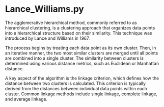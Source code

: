 # Lance_Williams.py

The agglomerative hierarchical method, commonly referred to as hierarchical clustering, is a clustering approach that organizes data points into a hierarchical structure based on their similarity. This technique was introduced by Lance and Williams in 1967.  

The process begins by treating each data point as its own cluster. Then, in an iterative manner, the two most similar clusters are merged until all points are combined into a single cluster. The similarity between clusters is determined using various distance metrics, such as Euclidean or Manhattan distance.  

A key aspect of the algorithm is the linkage criterion, which defines how the distance between two clusters is calculated. This criterion is typically derived from the distances between individual data points within each cluster. Common linkage methods include single linkage, complete linkage, and average linkage.
